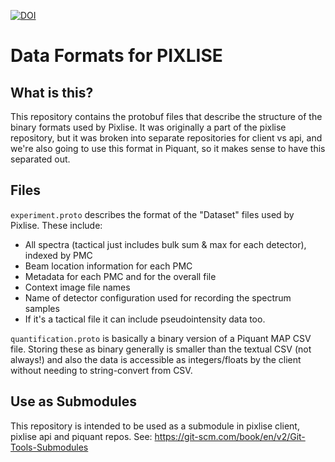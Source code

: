[![DOI](https://zenodo.org/badge/519254091.svg)](https://zenodo.org/badge/latestdoi/519254091)

# Data Formats for PIXLISE

## What is this?

This repository contains the protobuf files that describe the structure of the binary formats used by Pixlise. It was originally a part of the pixlise repository, but it was broken into separate repositories for client vs api, and we're also going to use this format in Piquant, so it makes sense to have this separated out.

## Files

`experiment.proto` describes the format of the "Dataset" files used by Pixlise. These include:
- All spectra (tactical just includes bulk sum & max for each detector), indexed by PMC
- Beam location information for each PMC
- Metadata for each PMC and for the overall file
- Context image file names
- Name of detector configuration used for recording the spectrum samples
- If it's a tactical file it can include pseudointensity data too.

`quantification.proto` is basically a binary version of a Piquant MAP CSV file. Storing these as binary generally is smaller than the textual CSV (not always!) and also the data is accessible as integers/floats by the client without needing to string-convert from CSV.

## Use as Submodules

This repository is intended to be used as a submodule in pixlise client, pixlise api and piquant repos. See:
https://git-scm.com/book/en/v2/Git-Tools-Submodules
